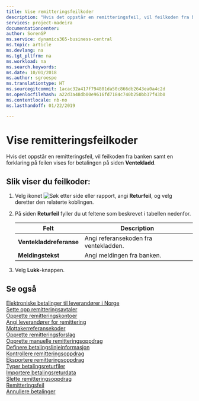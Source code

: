 ```yaml
---
title: Vise remitteringsfeilkoder
description: "Hvis det oppstår en remitteringsfeil, vil feilkoden fra banken samt en forklaring på feilen vises for betalingen på siden Ventekladd."
services: project-madeira
documentationcenter: 
author: SorenGP
ms.service: dynamics365-business-central
ms.topic: article
ms.devlang: na
ms.tgt_pltfrm: na
ms.workload: na
ms.search.keywords: 
ms.date: 10/01/2018
ms.author: sgroespe
ms.translationtype: HT
ms.sourcegitcommit: 1acac32a417f794801da50c866db2643ea0a4c2d
ms.openlocfilehash: a22d3a48db00e9616fd7184c740b250bb37f43b0
ms.contentlocale: nb-no
ms.lasthandoff: 01/22/2019

---
```

# <a name="view-remittance-error-codes"></a>Vise remitteringsfeilkoder
Hvis det oppstår en remitteringsfeil, vil feilkoden fra banken samt en forklaring på feilen vises for betalingen på siden **Ventekladd**.  

## <a name="to-view-error-codes"></a>Slik viser du feilkoder:  

1.  Velg ikonet ![Søk etter side eller rapport](../../media/ui-search/search_small.png "Søk etter side eller rapport"), angi **Returfeil**, og velg deretter den relaterte koblingen.  
2.  På siden **Returfeil** fyller du ut feltene som beskrevet i tabellen nedenfor.  

    |Felt|Description|  
    |---------------------------------|---------------------------------------|  
    |**Ventekladdreferanse**|Angi referansekoden fra ventekladden.|  
    |**Meldingstekst**|Angi meldingen fra banken.|  

3.  Velg **Lukk**-knappen.  

## <a name="see-also"></a>Se også  
 [Elektroniske betalinger til leverandører i Norge](electronic-payments-to-vendors-in-norway.md)   
 [Sette opp remitteringsavtaler](how-to-set-up-remittance-agreements.md)   
 [Opprette remitteringskontoer](how-to-create-remittance-accounts.md)   
 [Angi leverandører for remittering](how-to-set-up-vendors-for-remittance.md)   
 [Mottakerreferansekoder](recipient-reference-codes.md)   
 [Opprette remitteringsforslag](how-to-create-remittance-suggestions.md)   
 [Opprette manuelle remitteringsoppdrag](how-to-create-manual-remittance-payments.md)   
 [Definere betalingslinjeinformasjon](how-to-set-up-payment-line-information.md)   
 [Kontrollere remitteringsoppdrag](how-to-test-remittance-payments.md)   
 [Eksportere remitteringsoppdrag](how-to-export-remittance-payments.md)   
 [Typer betalingsreturfiler](types-of-payment-returns-files.md)   
 [Importere betalingsreturdata](how-to-import-payment-return-data.md)   
 [Slette remitteringsoppdrag](how-to-delete-remittance-payment-orders.md)   
 [Remitteringsfeil](remittance-errors.md)   
 [Annullere betalinger](how-to-cancel-payments.md)

